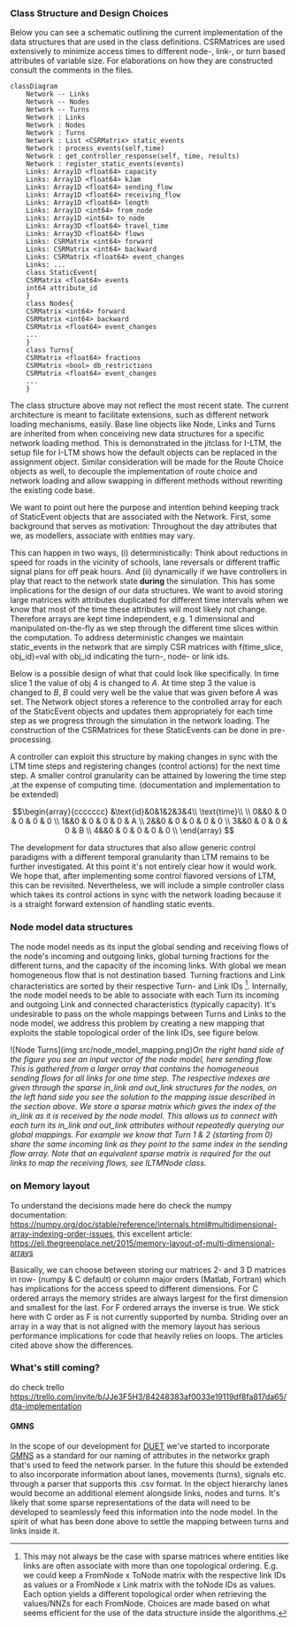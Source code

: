 ### Class Structure and Design Choices
Below you can see a schematic outlining the current implementation of the data structures that are used in the class 
definitions. CSRMatrices are used extensively to minimize access times to different node-, link-, or turn based 
attributes of variable size. For elaborations on how they are constructed consult the comments in the files.
```mermaid
classDiagram
    Network -- Links
    Network -- Nodes
    Network -- Turns
    Network : Links
    Network : Nodes
    Network : Turns
    Network : List <CSRMatrix> static_events
    Network : process_events(self,time)
    Network : get_controller_response(self, time, results)
    Network : register_static_events(events)
    Links: Array1D <float64> capacity
    Links: Array1D <float64> kJam
    Links: Array1D <float64> sending_flow
    Links: Array1D <float64> receiving_flow
    Links: Array1D <float64> length
    Links: Array1D <int64> from_node
    Links: Array1D <int64> to_node
    Links: Array3D <float64> travel_time
    Links: Array3D <float64> flows
    Links: CSRMatrix <int64> forward
    Links: CSRMatrix <int64> backward
    Links: CSRMatrix <float64> event_changes
    Links: ...
    class StaticEvent{
    CSRMatrix <float64> events
    int64 attribute_id
    }
    class Nodes{
    CSRMatrix <int64> forward
    CSRMatrix <int64> backward
    CSRMatrix <float64> event_changes
    ...
    }
    class Turns{
    CSRMatrix <float64> fractions
    CSRMatrix <bool> db_restrictions
    CSRMatrix <float64> event_changes
    ...
    }
```
The class structure above may not reflect the most recent state. The current architecture is meant to facilitate 
extensions, such as different network loading mechanisms, easily. Base line objects like Node, Links and Turns are
inherited from when conceiving new data structures for a specific network loading method. This is demonstrated in the jitclass
 for I-LTM, the setup file for I-LTM shows how the default objects can be replaced in the assignment object.
 Similar consideration will be made for the Route Choice objects as well, to decouple the implementation of route choice
  and network loading and allow swapping in different methods without rewriting the existing code base.
 

We want to point out here the purpose and intention behind keeping track of StaticEvent objects 
that are associated with the Network. 
First, some background that serves as motivation: Throughout the day attributes that we, as modellers, associate with entities may vary. 

This can happen in two ways, (i) deterministically: Think about reductions in speed for roads in the vicinity of 
schools, lane reversals or different traffic signal plans for off peak hours. And (ii) dynamically if we have 
controllers in play that react to the network state __during__ the simulation.
This has some implications for the design of our data structures. We want to avoid storing large matrices with
attributes duplicated for different time intervals when we know that most of the time these attributes will most likely 
not change.
Therefore arrays are kept time independent, e.g. 1 dimensional and manipulated 
on-the-fly as we step through the different time slices within the computation. 
To address deterministic changes we maintain static_events in the network that are simply CSR matrices with 
f(time_slice, obj_id)=val with obj_id indicating the turn-, node- or link ids. 

Below is a possible design of what that could look like specifically. In time slice 1 the value of obj 4 is changed to $`A`$.
At time step 3 the value is changed to $`B`$, $`B`$ could very well be the value that was given before $`A`$ was set. 
The Network object stores a reference to the controlled array for each of the StaticEvent objects and updates them appropriately for each time step as we progress through the simulation in the
network loading.
The construction of the CSRMatrices for these StaticEvents can be done in pre-processing.

A controller can exploit this structure by making changes in sync with the LTM time steps and registering changes 
(control actions) for the next time step. A smaller control granularity can be attained by lowering the time step
,at the expense of computing time. (documentation and implementation to be extended)

```math
\begin{array}{ccccccc}
&\text{id}&0&1&2&3&4\\
\text{time}\\
\\
  0&&0 & 0 & 0 & 0 & 0  \\
  1&&0 & 0 & 0 & 0 & A  \\
  2&&0 & 0 & 0 & 0 & 0  \\
  3&&0 & 0 & 0 & 0 & B  \\
  4&&0 & 0 & 0 & 0 & 0  \\
\end{array}  
```
The development for data structures that also allow generic control paradigms with a different
temporal granularity than LTM remains to be further investigated.
At this point it's not entirely clear how it would work. We hope that, after implementing some control flavored
versions of LTM, this can be revisited. 
Nevertheless, we will include a simple controller class which takes its control actions in sync with the
network loading because it is a straight forward extension of handling static events.
### Node model data structures
The node model needs as its input the global sending and receiving flows of the node's incoming and outgoing links,
 global turning fractions for the different turns, and the capacity of the incoming links. With global we mean 
 homogeneous flow that is not destination based. Turning fractions and Link characteristics are sorted by their 
 respective Turn- and Link IDs [^1]. Internally, the node model needs to be able to associate with each Turn its incoming 
 and outgoing Link and connected characteristics (typically capacity). It's undesirable to pass on the whole mappings between
 Turns and Links to the node model, we address this problem by creating a new mapping that exploits the stable 
 topological order of the link IDs, see figure below.
  
 
 ![Node Turns](img src/node_model_mapping.png)*On the right hand side of the figure you see an input vector of the 
 node model, here sending flow. This is gathered from a larger array that contains the homogeneous sending flows for all
  links for one time step. The respective indexes are given through the sparse in_link and out_link structures for the 
  nodes, on the left hand side you see the solution to the mapping issue described in the section above. We store a 
  sparse matrix which gives the index of the in_link as it is received by the node model. This allows us to connect 
  with each turn its in_link and out_link attributes without repeatedly querying our global mappings. For example we know 
  that Turn 1 & 2 (starting from 0) share the same incoming link as they point to the same index in the sending flow 
  array. Note that an equivalent sparse matrix is required for the out links to map 
  the receiving flows, see ILTMNode class.*

 
 
 [^1]: This may not always be the case with sparse matrices where entities like links are often associate with more than
 one topological ordering. E.g. we could keep a FromNode x ToNode matrix with the respective link IDs as values or a 
 FromNode x Link matrix with the toNode IDs as values. Each option yields a different topological order when retrieving
 the values/NNZs for each FromNode.
 Choices are made based on what seems efficient for the
 use of the data structure inside the algorithms.
 
 ### on Memory layout
 To understand the decisions made here do check the numpy documentation: 
 https://numpy.org/doc/stable/reference/internals.html#multidimensional-array-indexing-order-issues,
 this excellent article: https://eli.thegreenplace.net/2015/memory-layout-of-multi-dimensional-arrays
 
 Basically, we can choose between storing our matrices 2- and 3 D matrices in row- (numpy & C default) or column
 major orders (Matlab, Fortran) which has implications for the access speed to different dimensions.
 For C ordered arrays the memory strides are always largest for the first dimension and smallest for the last.
 For F ordered arrays the inverse is true. 
 We stick here with C order as F is not currently supported by numba.
 Striding over an array in a way that is not aligned with the memory layout has serious performance implications for code that heavily
 relies on loops. The articles cited above show the differences.
 ### What's still coming?
 do check trello 
 https://trello.com/invite/b/JJe3F5H3/84248383af0033e19119df8fa817da65/dta-implementation
 #### GMNS

In the scope of our development for [DUET](https://www.digitalurbantwins.com/) we've started to incorporate [GMNS](https://github.com/zephyr-data-specs/GMNS/tree/master/Specification) as a
standard for our naming of attributes in the networkx graph that's used to feed the network parser.
In the future this should be extended to also incorporate information about lanes, movements (turns), signals etc. through a 
parser that supports this .csv format. In the object hierarchy lanes would become an additional element alongside 
links, nodes and turns. It's likely that some sparse representations of the data will need to be developed to seamlessly
feed this information into the node model. In the spirit of what has been done above to settle the mapping
between turns and links inside it.

 